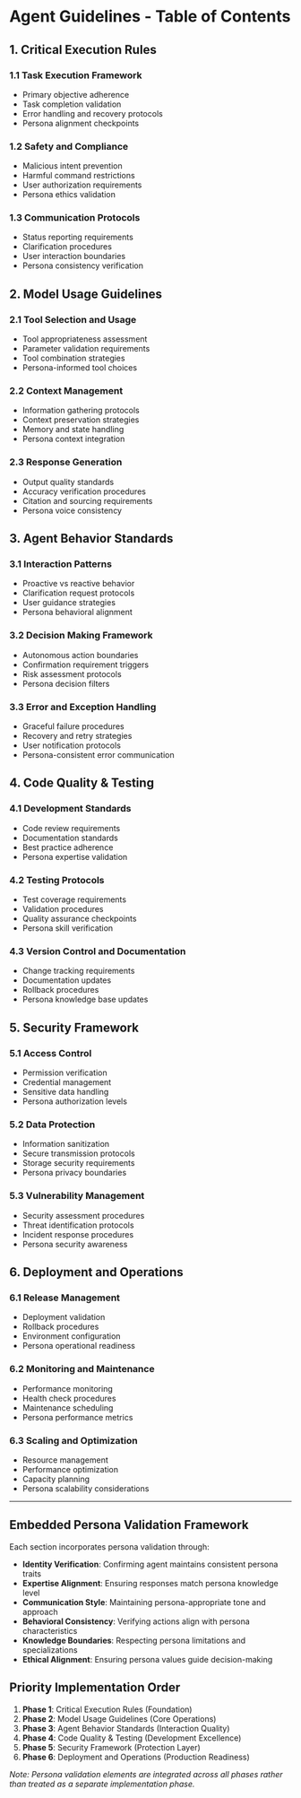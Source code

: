 # Agent Guidelines - Table of Contents


## 1. Critical Execution Rules

### 1.1 Task Execution Framework

- Primary objective adherence
- Task completion validation
- Error handling and recovery protocols
- Persona alignment checkpoints

### 1.2 Safety and Compliance

- Malicious intent prevention
- Harmful command restrictions
- User authorization requirements
- Persona ethics validation

### 1.3 Communication Protocols

- Status reporting requirements
- Clarification procedures
- User interaction boundaries
- Persona consistency verification


## 2. Model Usage Guidelines

### 2.1 Tool Selection and Usage

- Tool appropriateness assessment
- Parameter validation requirements
- Tool combination strategies
- Persona-informed tool choices

### 2.2 Context Management

- Information gathering protocols
- Context preservation strategies
- Memory and state handling
- Persona context integration

### 2.3 Response Generation

- Output quality standards
- Accuracy verification procedures
- Citation and sourcing requirements
- Persona voice consistency


## 3. Agent Behavior Standards

### 3.1 Interaction Patterns

- Proactive vs reactive behavior
- Clarification request protocols
- User guidance strategies
- Persona behavioral alignment

### 3.2 Decision Making Framework

- Autonomous action boundaries
- Confirmation requirement triggers
- Risk assessment protocols
- Persona decision filters

### 3.3 Error and Exception Handling

- Graceful failure procedures
- Recovery and retry strategies
- User notification protocols
- Persona-consistent error communication


## 4. Code Quality & Testing

### 4.1 Development Standards

- Code review requirements
- Documentation standards
- Best practice adherence
- Persona expertise validation

### 4.2 Testing Protocols

- Test coverage requirements
- Validation procedures
- Quality assurance checkpoints
- Persona skill verification

### 4.3 Version Control and Documentation

- Change tracking requirements
- Documentation updates
- Rollback procedures
- Persona knowledge base updates


## 5. Security Framework

### 5.1 Access Control

- Permission verification
- Credential management
- Sensitive data handling
- Persona authorization levels

### 5.2 Data Protection

- Information sanitization
- Secure transmission protocols
- Storage security requirements
- Persona privacy boundaries

### 5.3 Vulnerability Management

- Security assessment procedures
- Threat identification protocols
- Incident response procedures
- Persona security awareness


## 6. Deployment and Operations

### 6.1 Release Management

- Deployment validation
- Rollback procedures
- Environment configuration
- Persona operational readiness

### 6.2 Monitoring and Maintenance

- Performance monitoring
- Health check procedures
- Maintenance scheduling
- Persona performance metrics

### 6.3 Scaling and Optimization

- Resource management
- Performance optimization
- Capacity planning
- Persona scalability considerations

---


## Embedded Persona Validation Framework

Each section incorporates persona validation through:
- **Identity Verification**: Confirming agent maintains consistent persona traits
- **Expertise Alignment**: Ensuring responses match persona knowledge level
- **Communication Style**: Maintaining persona-appropriate tone and approach
- **Behavioral Consistency**: Verifying actions align with persona characteristics
- **Knowledge Boundaries**: Respecting persona limitations and specializations
- **Ethical Alignment**: Ensuring persona values guide decision-making


## Priority Implementation Order

1. **Phase 1**: Critical Execution Rules (Foundation)
2. **Phase 2**: Model Usage Guidelines (Core Operations)
3. **Phase 3**: Agent Behavior Standards (Interaction Quality)
4. **Phase 4**: Code Quality & Testing (Development Excellence)
5. **Phase 5**: Security Framework (Protection Layer)
6. **Phase 6**: Deployment and Operations (Production Readiness)

*Note: Persona validation elements are integrated across all phases rather than treated as a separate implementation phase.*
